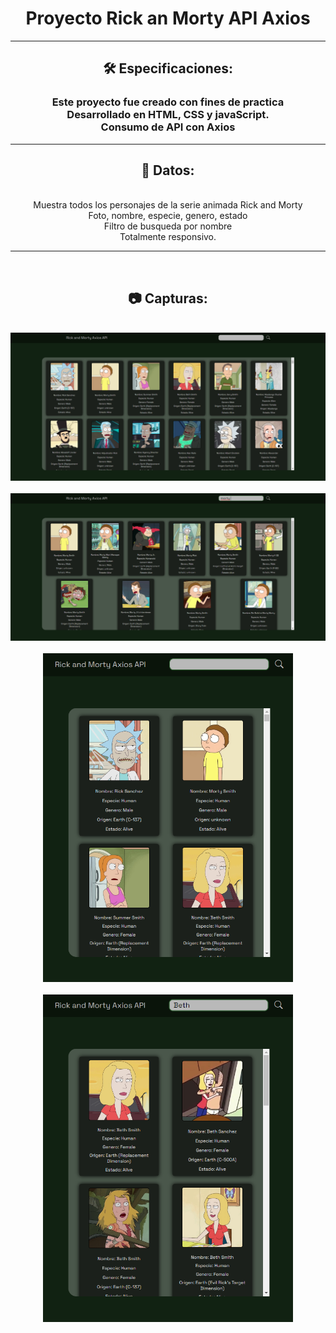 <div id="titulo" align="center">
    <h1 align="center">Proyecto Rick an Morty API Axios</h1>
</div>

---

<div id="Caracteristicas" align="center">
    <h2 align="center"> 🛠️ Especificaciones:</h2>
    <h3>
        Este proyecto fue creado con fines de practica<br>
        Desarrollado en HTML, CSS y javaScript.<br>
        Consumo de API con Axios<br>
    </h3>
</div>

---

<div id="datos" align="center">
    <h2>💾 Datos:</h2>
    <br>
        Muestra todos los personajes de la serie animada Rick and Morty<br>
        Foto, nombre, especie, genero, estado<br>
        Filtro de busqueda por nombre<br>
        Totalmente responsivo.<br>
</div>

---

<div id="capturas" align="center">
    <br>
    <h2> 📷 Capturas:</h2>
    <br>
    <img src="https://github.com/elchino8779/ImagenesGitHub/blob/main/Rick-and-Morty-Axios/imagen-01.png?raw=true" alt="Cap1" width="700">
    <br>
    <br>
    <img src="https://github.com/elchino8779/ImagenesGitHub/blob/main/Rick-and-Morty-Axios/imagen-02.png?raw=true" alt="Cap2" width="700">
    <br>
    <br>
    <img src="https://github.com/elchino8779/ImagenesGitHub/blob/main/Rick-and-Morty-Axios/imagen-03.png?raw=true" alt="Cap3" width="400">
    <br>
    <br>
    <img src="https://github.com/elchino8779/ImagenesGitHub/blob/main/Rick-and-Morty-Axios/imagen-04.png?raw=true" alt="Cap4" width="400">
</div>